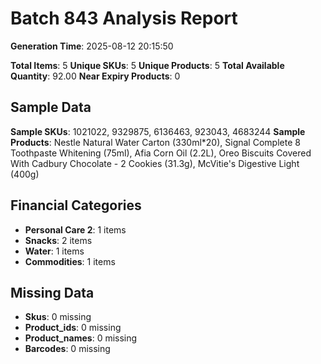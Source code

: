 # Batch 843 Analysis Report

**Generation Time**: 2025-08-12 20:15:50

**Total Items**: 5
**Unique SKUs**: 5
**Unique Products**: 5
**Total Available Quantity**: 92.00
**Near Expiry Products**: 0

## Sample Data
**Sample SKUs**: 1021022, 9329875, 6136463, 923043, 4683244
**Sample Products**: Nestle Natural Water Carton (330ml*20), Signal Complete 8 Toothpaste Whitening (75ml), Afia Corn Oil (2.2L), Oreo Biscuits Covered With Cadbury Chocolate - 2 Cookies (31.3g), McVitie's Digestive Light (400g)

## Financial Categories
- **Personal Care 2**: 1 items
- **Snacks**: 2 items
- **Water**: 1 items
- **Commodities**: 1 items

## Missing Data
- **Skus**: 0 missing
- **Product_ids**: 0 missing
- **Product_names**: 0 missing
- **Barcodes**: 0 missing
